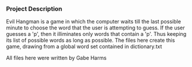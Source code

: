 ### Project Description
Evil Hangman is a game in which the computer waits till the last possible minute to choose the word that the user is 
attempting to guess. If the user guesses a 'p', then it illiminates only words that contain a 'p'. Thus keeping its 
list of possible words as long as possible. The files here create this game, drawing from a global word set contained
in dictionary.txt

All files here were written by Gabe Harms

